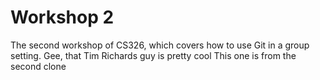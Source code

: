 # Workshop 2

The second workshop of CS326, which covers how to use Git in a group setting.
Gee, that Tim Richards guy is pretty cool
This one is from the second clone
